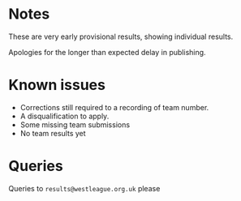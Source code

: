 # Notes

These are very early provisional results, showing individual results.

Apologies for the longer than expected delay in publishing.

# Known issues

* Corrections still required to a recording of team number.
* A disqualification to apply.
* Some missing team submissions
* No team results yet

# Queries

Queries to `results@westleague.org.uk` please